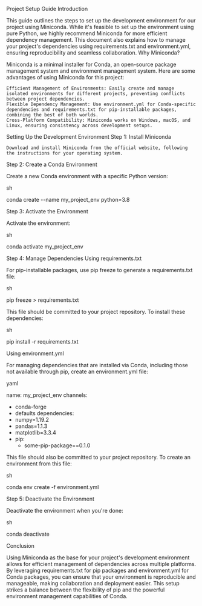 Project Setup Guide
Introduction

This guide outlines the steps to set up the development environment for our project using Miniconda. While it's feasible
to set up the environment using pure Python, we highly recommend Miniconda for more efficient dependency management.
This document also explains how to manage your project's dependencies using requirements.txt and environment.yml, 
ensuring reproducibility and seamless collaboration.
Why Miniconda?

Miniconda is a minimal installer for Conda, an open-source package management system and environment management system.
Here are some advantages of using Miniconda for this project:

    Efficient Management of Environments: Easily create and manage isolated environments for different projects, preventing conflicts between project dependencies.
    Flexible Dependency Management: Use environment.yml for Conda-specific dependencies and requirements.txt for pip-installable packages, combining the best of both worlds.
    Cross-Platform Compatibility: Miniconda works on Windows, macOS, and Linux, ensuring consistency across development setups.

Setting Up the Development Environment
Step 1: Install Miniconda

    Download and install Miniconda from the official website, following the instructions for your operating system.

Step 2: Create a Conda Environment

Create a new Conda environment with a specific Python version:

sh

conda create --name my_project_env python=3.8

Step 3: Activate the Environment

Activate the environment:

sh

conda activate my_project_env

Step 4: Manage Dependencies
Using requirements.txt

For pip-installable packages, use pip freeze to generate a requirements.txt file:

sh

pip freeze > requirements.txt

This file should be committed to your project repository. To install these dependencies:

sh

pip install -r requirements.txt

Using environment.yml

For managing dependencies that are installed via Conda, including those not available through pip,
create an environment.yml file:

yaml

name: my_project_env
channels:
  - conda-forge
  - defaults
dependencies:
  - numpy=1.19.2
  - pandas=1.1.3
  - matplotlib=3.3.4
  - pip:
      - some-pip-package==0.1.0

This file should also be committed to your project repository. To create an environment from this file:

sh

conda env create -f environment.yml

Step 5: Deactivate the Environment

Deactivate the environment when you're done:

sh

conda deactivate

Conclusion

Using Miniconda as the base for your project's development environment allows for efficient management of dependencies 
across multiple platforms. By leveraging requirements.txt for pip packages and environment.yml for Conda packages,
you can ensure that your environment is reproducible and manageable, making collaboration and deployment easier.
This setup strikes a balance between the flexibility of pip and the powerful environment management capabilities of Conda.